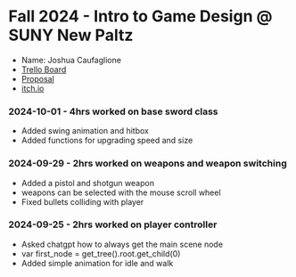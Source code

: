 # Fall 2024 - Intro to Game Design @ SUNY New Paltz
* Name: Joshua Caufaglione
* [Trello Board](https://trello.com/b/t5pNhfbN/new-paltz-game-design-final-project-template)
* [Proposal](Caufaglione-proposal.pdf)
* [itch.io](https://itch.io/profile/sessiom)

### 2024-10-01 - 4hrs worked on base sword class
* Added swing animation and hitbox
* Added functions for upgrading speed and size

### 2024-09-29 - 2hrs worked on weapons and weapon switching
* Added a pistol and shotgun weapon
* weapons can be selected with the mouse scroll wheel
* Fixed bullets colliding with player 

### 2024-09-25 - 2hrs worked on player controller
* Asked chatgpt how to always get the main scene node
* var first_node = get_tree().root.get_child(0)
* Added simple animation for idle and walk

